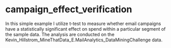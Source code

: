 # campaign_effect_verification

In this simple example I utilize t-test to measure whether email campaigns have a statistically significant effect on spend within a particular segment of the sample data. The analysis are conducted on the Kevin_Hillstrom_MineThatData_E.MailAnalytics_DataMiningChallenge data.
